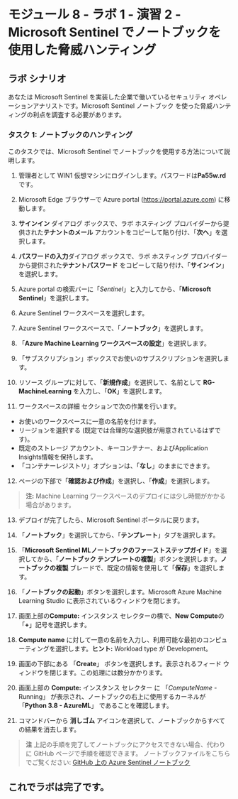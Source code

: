 # モジュール 8 - ラボ 1 - 演習 2 - Microsoft Sentinel でノートブックを使用した脅威ハンティング

## ラボ シナリオ

あなたは Microsoft Sentinel を実装した企業で働いているセキュリティ オペレーションアナリストです。Microsoft Sentinel ノートブック を使った脅威ハンティングの利点を調査する必要があります。

### タスク 1: ノートブックのハンティング

このタスクでは、Microsoft Sentinel でノートブックを使用する方法について説明します。

1. 管理者として WIN1 仮想マシンにログインします。パスワードは**Pa55w.rd** です。  

2. Microsoft Edge ブラウザーで Azure portal (https://portal.azure.com) に移動します。

3. **サインイン** ダイアログ ボックスで、ラボ ホスティング プロバイダーから提供された**テナントのメール** アカウントをコピーして貼り付け、「**次へ**」を選択します。

4. **パスワードの入力**ダイアログ ボックスで、ラボ ホスティング プロバイダーから提供された**テナントパスワード** をコピーして貼り付け、「**サインイン**」を選択します。

5. Azure portal の検索バーに「*Sentinel*」と入力してから、「**Microsoft Sentinel**」を選択します。

6. Azure Sentinel ワークスペースを選択します。

7. Azure Sentinel ワークスペースで、「**ノートブック**」を選択します。

8. 「**Azure Machine Learning ワークスペースの設定**」を選択します。

9. 「サブスクリプション」ボックスでお使いのサブスクリプションを選択します。

10. リソース グループに対して、「**新規作成**」を選択して、名前として **RG-MachineLearning** を入力し、「**OK**」を選択します。 

11.	ワークスペースの詳細 セクションで次の作業を行います。
- お使いのワークスペースに一意の名前を付けます。
- リージョンを選択する (既定では合理的な選択肢が用意されているはずです)。
- 既定のストレージ アカウント、キーコンテナー、およびApplication Insights情報を保持します。
- 「コンテナーレジストリ」オプションは、「**なし**」のままにできます。

12.	ページの下部で「**確認および作成**」を選択し、「**作成**」を選択します。 

> **注:** Machine Learning ワークスペースのデプロイには少し時間がかかる場合があります。 

13.	デプロイが完了したら、Microsoft Sentinel ポータルに戻ります。

14. 「**ノートブック**」を選択してから、「**テンプレート**」タブを選択します。 

15. 「**Microsoft Sentinel MLノートブックのファーストステップガイド**」を選択してから、「**ノートブック テンプレートの複製**」ボタンを選択します。**ノートブックの複製** ブレードで、既定の情報を使用して「**保存**」を選択します。

16. 「**ノートブックの起動**」ボタンを選択します。Microsoft Azure Machine Learning Studio に表示されているウィンドウを閉じます。

17.	画面上部の**Compute:** インスタンス セレクターの横で、**New Compute**の「**+**」記号を選択します。

18.	**Compute name** に対して一意の名前を入力し、利用可能な最初のコンピューティングを選択します。**ヒント:** Workload type が Development。

19.	画面の下部にある 「**Create**」 ボタンを選択します。表示されるフィード ウィンドウを閉じます。この処理には数分かかります。

20.	画面上部の **Compute:** インスタンス セレクター に 「*ComputeName* - Running」 が表示され、ノートブックの右上に使用するカーネルが 「**Python 3.8 - AzureML**」 であることを確認します。

21. コマンドバーから **消しゴム** アイコンを選択して、ノートブックからすべての結果を消去します。

> **注** 上記の手順を完了してノートブックにアクセスできない場合、代わりに GitHub ページで手順を確認できます。  ノートブックファイルをこちらでご覧ください: [GitHub 上の Azure Sentinel ノートブック](https://github.com/Azure/Azure-Sentinel-Notebooks/blob/8122bca32387d60a8ee9c058ead9d3ab8f4d61e6/A%20Getting%20Started%20Guide%20For%20Azure%20Sentinel%20ML%20Notebooks.ipynb) 

## これでラボは完了です。
